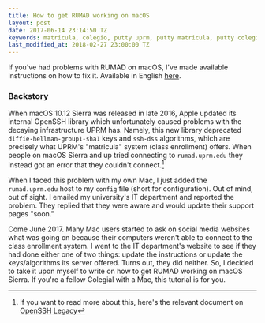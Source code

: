```yaml
---
title: How to get RUMAD working on macOS
layout: post
date: 2017-06-14 23:14:50 TZ
keywords: matricula, colegio, putty uprm, putty matricula, putty colegio, uprm, rum, mac, macos, sierra, macos sierra, macos high sierra
last_modified_at: 2018-02-27 23:00:00 TZ
---
```


If you've had problems with RUMAD on macOS, I've made available instructions on how to fix it. Available in English [here](/matricula/).

### Backstory

When macOS 10.12 Sierra was released in late  2016, Apple updated its internal OpenSSH library which unfortunately caused problems with the decaying infrastructure UPRM has. Namely, this new library deprecated `diffie-hellman-group1-sha1` keys and `ssh-dss` algorithms, which are precisely what UPRM's "matricula" system (class enrollment) offers. When people on macOS Sierra and up tried connecting to `rumad.uprm.edu` they instead got an error that they couldn't connect.[^1]

When I faced this problem with my own Mac, I just added the `rumad.uprm.edu` host to my `config` file (short for configuration). Out of mind, out of sight. I emailed my university's IT department and reported the problem. They replied that they were aware and would update their support pages "soon."  

Come June 2017. Many Mac users started to ask on social media websites what was going on because their computers weren't able to connect to the class enrollment system. I went to the IT department's website to see if they had done either one of two things: update the instructions or update the keys/algorithms its server offered. Turns out, they did neither. So, I decided to take it upon myself to write on how to get RUMAD working on macOS Sierra. If you're a fellow Colegial with a Mac, this tutorial is for you.  

[^1]: If you want to read more about this, here's the relevant document on [OpenSSH Legacy](https://www.openssh.com/legacy.html)
